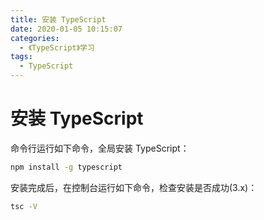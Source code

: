 ```yaml
---
title: 安装 TypeScript
date: 2020-01-05 10:15:07
categories:
  - 《TypeScript》学习
tags:
  - TypeScript
---
```

# 安装 TypeScript

命令行运行如下命令，全局安装 TypeScript：

```bash
npm install -g typescript
```
<!-- more -->
安装完成后，在控制台运行如下命令，检查安装是否成功(3.x)：

```bash
tsc -V
```
